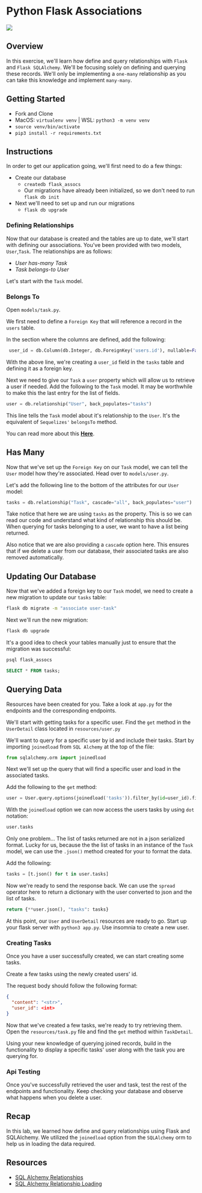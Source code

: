 # Python Flask Associations

![](https://i0.wp.com/blog.fossasia.org/wp-content/uploads/2018/05/Blog-Post-2-1.png?fit=828%2C315&ssl=1)

## Overview

In this exercise, we'll learn how define and query relationships with `Flask` and `Flask SQLAlchemy`. We'll be focusing solely on defining and querying these records. We'll only be implementing a `one-many` relationship as you can take this knowledge and implement `many-many`.

## Getting Started

- Fork and Clone
- MacOS: `virtualenv venv` | WSL: `python3 -m venv venv`
- `source venv/bin/activate`
- `pip3 install -r requirements.txt`

## Instructions

In order to get our application going, we'll first need to do a few things:

- Create our database
  - `createdb flask_assocs`
  - Our migrations have already been initialized, so we don't need to run `flask db init`
- Next we'll need to set up and run our migrations
  - `flask db upgrade`

### Defining Relationships

Now that our database is created and the tables are up to date, we'll start with defining our associations. You've been provided with two models, `User`,`Task`. The relationships are as follows:

- _User has-many Task_
- _Task belongs-to User_

Let's start with the `Task` model.

### Belongs To

Open `models/task.py`.

We first need to define a `Foreign Key` that will reference a record in the `users` table.

In the section where the columns are defined, add the following:

```py
 user_id = db.Column(db.Integer, db.ForeignKey('users.id'), nullable=False)
```

With the above line, we're creating a `user_id` field in the `tasks` table and defining it as a foreign key.

Next we need to give our `Task` a `user` property which will allow us to retrieve a user if needed. Add the following to the `Task` model. It may be worthwhile to make this the last entry for the list of fields.

```py
user = db.relationship("User", back_populates="tasks")
```

This line tells the `Task` model about it's relationship to the `User`. It's the equivalent of `Sequelizes'` `belongsTo` method.

You can read more about this **[Here](https://rb.gy/p5qnnt)**.

## Has Many

Now that we've set up the `Foreign Key` on our `Task` model, we can tell the `User` model how they're associated. Head over to `models/user.py`.

Let's add the following line to the bottom of the attributes for our `User` model:

```py
tasks = db.relationship("Task", cascade="all", back_populates="user")
```

Take notice that here we are using `tasks` as the property. This is so we can read our code and understand what kind of relationship this should be. When querying for tasks belonging to a user, we want to have a list being returned.

Also notice that we are also providing a `cascade` option here. This ensures that if we delete a user from our database, their associated tasks are also removed automatically.

## Updating Our Database

Now that we've added a foreign key to our `Task` model, we need to create a new migration to update our `tasks` table:

```sh
flask db migrate -m "associate user-task"
```

Next we'll run the new migration:

```sh
flask db upgrade
```

It's a good idea to check your tables manually just to ensure that the migration was successful:

```sh
psql flask_assocs
```

```sql
SELECT * FROM tasks;
```

## Querying Data

Resources have been created for you. Take a look at `app.py` for the endpoints and the corresponding endpoints.

We'll start with getting tasks for a specific user. Find the `get` method in the `UserDetail` class located in `resources/user.py`

We'll want to query for a specific user by id and include their tasks. Start by importing `joinedload` from `SQL Alchemy` at the top of the file:

```py
from sqlalchemy.orm import joinedload
```

Next we'll set up the query that will find a specific user and load in the associated tasks.

Add the following to the `get` method:

```py
user = User.query.options(joinedload('tasks')).filter_by(id=user_id).first()
```

With the `joinedload` option we can now access the users tasks by using `dot` notation:

```py
user.tasks
```

Only one problem... The list of tasks returned are not in a json serialized format. Lucky for us, because the the list of tasks in an instance of the `Task` model, we can use the `.json()` method created for your to format the data.

Add the following:

```py
tasks = [t.json() for t in user.tasks]
```

Now we're ready to send the response back. We can use the `spread` operator here to return a dictionary with the user converted to json and the list of tasks.

```py
return {**user.json(), "tasks": tasks}
```

At this point, our `User` and `UserDetail` resources are ready to go. Start up your flask server with `python3 app.py`. Use insomnia to create a new user.

### Creating Tasks

Once you have a user successfully created, we can start creating some tasks.

Create a few tasks using the newly created users' id.

The request body should follow the following format:

```json
{
  "content": "<str>",
  "user_id": <int>
}
```

Now that we've created a few tasks, we're ready to try retrieving them. Open the `resources/task.py` file and find the `get` method within `TaskDetail`.

Using your new knowledge of querying joined records, build in the functionality to display a specific tasks' user along with the task you are querying for.

### Api Testing

Once you've successfully retrieved the user and task, test the rest of the endpoints and functionality. Keep checking your database and observe what happens when you delete a user.

## Recap

In this lab, we learned how define and query relationships using Flask and SQLAlchemy. We utilized the `joinedload` option from the `SQLAlchemy` orm to help us in loading the data required.

## Resources

- [SQL Alchemy Relationships](https://bit.ly/2OZVi9d)
- [SQL Alchemy Relationship Loading](https://bit.ly/3vWgiyh)
